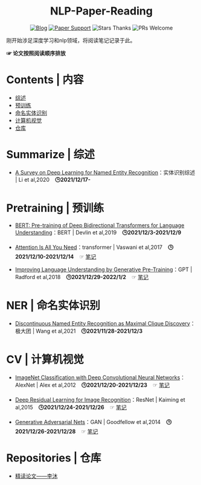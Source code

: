<h1 align="center">NLP-Paper-Reading</h1>
<div align="center">

[![Blog](https://img.shields.io/badge/CSDN-@JunqingGong-blue.svg?style=social)](https://blog.csdn.net/m0_53322388?spm=1010.2135.3001.5421)
[![Paper Support](https://img.shields.io/badge/paper-repo-blue.svg?style=social)](https://github.com/Junqing-Gong/hello-world)
![Stars Thanks](https://img.shields.io/badge/Stars-thanks-brightgreen.svg?style=social&logo=trustpilot)
![PRs Welcome](https://img.shields.io/badge/PRs-welcome-brightgreen.svg?style=social&logo=appveyor)

</div>

刚开始涉足深度学习和nlp领域，将阅读笔记记录于此。

**☞ 论文按照阅读顺序排放**

# Contents | 内容
+ [综述](#summarize--综述)
+ [预训练](#pretraining--预训练)
+ [命名实体识别](#ner--命名实体识别)
+ [计算机视觉](#cv--计算机视觉)
+ [仓库](#repositories--仓库)


# Summarize | 综述
+ [A Survey on Deep Learning for Named Entity Recognition](https://ieeexplore.ieee.org/abstract/document/9039685)：实体识别综述 | Li et al,2020 &ensp; **:clock3:2021/12/17-**

# Pretraining | 预训练 
+ [BERT: Pre-training of Deep Bidirectional Transformers for Language Understanding](https://arxiv.org/abs/1810.04805)：BERT | Devlin et al,2019 &ensp; **:clock3:2021/12/3-2021/12/9**

+ [Attention Is All You Need](https://ieeexplore.ieee.org/abstract/document/9039685)：transformer | Vaswani et al,2017 &ensp; **:clock3:2021/12/10-2021/12/14**  &ensp; ☞ [笔记](./note/mkd/transformer.md)

+ [Improving Language Understanding by Generative Pre-Training](https://s3-us-west-2.amazonaws.com/openai-assets/research-covers/language-unsupervised/language_understanding_paper.pdf)：GPT | Radford et al,2018 &ensp; **:clock3:2021/12/29-2022/1/2**  &ensp; ☞ [笔记](./note/mkd/GPT.md)

# NER | 命名实体识别
+ [Discontinuous Named Entity Recognition as Maximal Clique Discovery](https://arxiv.org/abs/2106.00218)：极大团 | Wang et al,2021  &ensp; **:clock3:2021/11/28-2021/12/3**

# CV | 计算机视觉
+ [ImageNet Classification with Deep Convolutional Neural Networks](https://papers.nips.cc/paper/2012/file/c399862d3b9d6b76c8436e924a68c45b-Paper.pdf)：AlexNet | Alex et al,2012  &ensp; **:clock3:2021/12/20-2021/12/23** &ensp; ☞ [笔记](./note/mkd/AlexNet.md)

+ [Deep Residual Learning for Image Recognition](https://arxiv.org/abs/1512.03385)：ResNet | Kaiming et al,2015  &ensp; **:clock3:2021/12/24-2021/12/26**  &ensp; ☞ [笔记](./note/mkd/ResNet.md)

+ [Generative Adversarial Nets](https://papers.nips.cc/paper/2014/file/5ca3e9b122f61f8f06494c97b1afccf3-Paper.pdf)：GAN | Goodfellow et al,2014  &ensp; **:clock3:2021/12/26-2021/12/28**  &ensp; ☞ [笔记](./note/mkd/GAN.md)

# Repositories | 仓库
+ [精读论文——李沐](https://github.com/mli/paper-reading)
